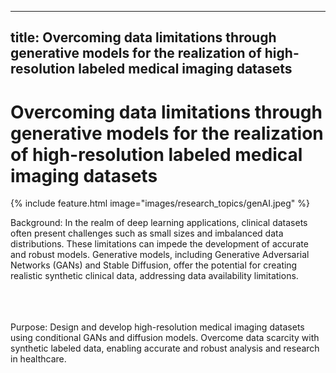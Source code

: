 
---
title: Overcoming data limitations through generative models for the realization of high-resolution labeled medical imaging datasets
---

# <i class="Overcoming data limitations through generative models for the realization of high-resolution labeled medical imaging datasets"></i>Overcoming data limitations through generative models for the realization of high-resolution labeled medical imaging datasets

{%
  include feature.html
  image="images/research_topics/genAI.jpeg"
%}



Background: In the realm of deep learning applications, clinical datasets often present challenges such as small sizes and imbalanced data distributions. These limitations can impede the development of accurate and robust models. Generative models, including Generative Adversarial Networks (GANs) and Stable Diffusion, offer the potential for creating realistic synthetic clinical data, addressing data availability limitations.

<br><br><br>
Purpose: Design and develop high-resolution medical imaging datasets using conditional GANs and diffusion models. Overcome data scarcity with synthetic labeled data, enabling accurate and robust analysis and research in healthcare.
